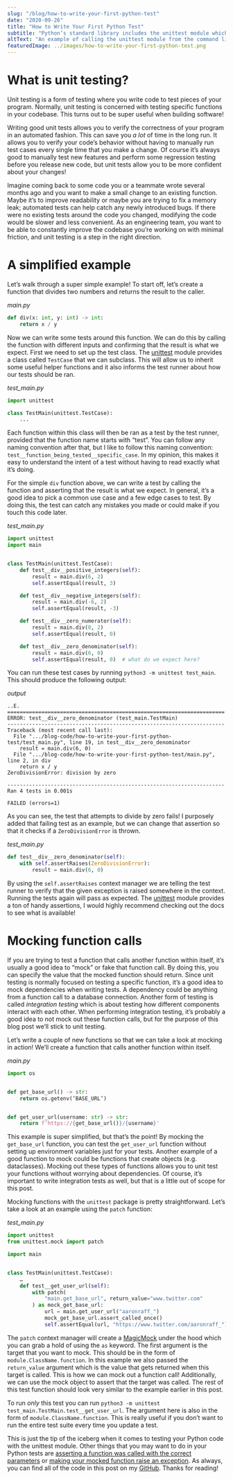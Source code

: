 ```yaml
---
slug: "/blog/how-to-write-your-first-python-test"
date: "2020-09-26"
title: "How to Write Your First Python Test"
subtitle: "Python’s standard library includes the unittest module which provides handy tools to write tests. Here’s how you can start validating that your Python code works."
altText: "An example of calling the unittest module from the command line."
featuredImage: ../images/how-to-write-your-first-python-test.png
---
```

# What is unit testing?
Unit testing is a form of testing where you write code to test pieces of your program. Normally, unit testing is concerned with testing specific functions in your codebase. This turns out to be super useful when building software!

Writing good unit tests allows you to verify the correctness of your program in an automated fashion. This can save you _a lot_ of time in the long run. It allows you to verify your code’s behavior without having to manually run test cases every single time that you make a change. Of course it’s always good to manually test new features and perform some regression testing before you release new code, but unit tests allow you to be more confident about your changes!

Imagine coming back to some code you or a teammate wrote several months ago and you want to make a small change to an existing function. Maybe it’s to improve readability or maybe you are trying to fix a memory leak; automated tests can help catch any newly introduced bugs. If there were no existing tests around the code you changed, modifying the code would be slower and less convenient. As an engineering team, you want to be able to constantly improve the codebase you’re working on with minimal friction, and unit testing is a step in the right direction.

# A simplified example
Let’s walk through a super simple example! To start off, let’s create a function that divides two numbers and returns the result to the caller.

<i>main.py</i>
```python
def div(x: int, y: int) -> int:
    return x / y
```

Now we can write some tests around this function. We can do this by calling the function with different inputs and confirming that the result is what we expect. First we need to set up the test class. The [unittest](https://docs.python.org/3/library/unittest.html) module provides a class called `TestCase` that we can subclass. This will allow us to inherit some useful helper functions and it also informs the test runner about how our tests should be ran.

<i>test_main.py</i>
```python
import unittest

class TestMain(unittest.TestCase):
	...
```

Each function within this class will then be ran as a test by the test runner, provided that the function name starts with “test”. You can follow any naming convention after that, but I like to follow this naming convention: `test__function_being_tested__specific_case`. In my opinion, this makes it easy to understand the intent of a test without having to read exactly what it’s doing.

For the simple `div` function above, we can write a test by calling the function and asserting that the result is what we expect. In general, it’s a good idea to pick a common use case and a few edge cases to test. By doing this, the test can catch any mistakes you made or could make if you touch this code later.

<i>test_main.py</i>
```python
import unittest
import main


class TestMain(unittest.TestCase):
    def test__div__positive_integers(self):
        result = main.div(6, 2)
        self.assertEqual(result, 3)

    def test__div__negative_integers(self):
        result = main.div(-6, 2)
        self.assertEqual(result, -3)

    def test__div__zero_numerator(self):
        result = main.div(0, 2)
        self.assertEqual(result, 0)

    def test__div__zero_denominator(self):
        result = main.div(6, 0)
        self.assertEqual(result, 0)  # what do we expect here?
```

You can run these test cases by running `python3 -m unittest test_main`. This should produce the following output:

<i>output</i>
```
..E.
======================================================================
ERROR: test__div__zero_denominator (test_main.TestMain)
----------------------------------------------------------------------
Traceback (most recent call last):
  File ".../blog-code/how-to-write-your-first-python-test/test_main.py", line 19, in test__div__zero_denominator
    result = main.div(6, 0)
  File ".../blog-code/how-to-write-your-first-python-test/main.py", line 2, in div
    return x / y
ZeroDivisionError: division by zero

----------------------------------------------------------------------
Ran 4 tests in 0.001s

FAILED (errors=1)
```

As you can see, the test that attempts to divide by zero fails! I purposely added that failing test as an example, but we can change that assertion so that it checks if a `ZeroDivisionError` is thrown.

<i>test_main.py</i>
```python
def test__div__zero_denominator(self):
    with self.assertRaises(ZeroDivisionError):
        result = main.div(6, 0)
```

By using the `self.assertRaises` context manager we are telling the test runner to verify that the given exception is raised somewhere in the context. Running the tests again will pass as expected. The [unittest](https://docs.python.org/3/library/unittest.html) module provides a ton of handy assertions, I would highly recommend checking out the docs to see what is available!

# Mocking function calls
If you are trying to test a function that calls another function within itself, it’s usually a good idea to “mock” or fake that function call. By doing this, you can specify the value that the mocked function should return. Since unit testing is normally focused on testing a specific function, it’s a good idea to mock dependencies when writing tests. A dependency could be anything from a function call to a database connection. Another form of testing is called _integration testing_ which is about testing how different components interact with each other. When performing integration testing, it’s probably a good idea to not mock out these function calls, but for the purpose of this blog post we’ll stick to unit testing.

Let’s write a couple of new functions so that we can take a look at mocking in action! We’ll create a function that calls another function within itself.

<i>main.py</i>
```python
import os


def get_base_url() -> str:
    return os.getenv(‘BASE_URL’)


def get_user_url(username: str) -> str:
    return f'https://{get_base_url()}/{username}'
```

This example is super simplified, but that’s the point! By mocking the `get_base_url` function, you can test the `get_user_url` function without setting up environment variables just for your tests. Another example of a good function to mock could be functions that create objects (e.g. dataclasses). Mocking out these types of functions allows you to unit test your functions without worrying about dependencies. Of course, it’s important to write integration tests as well, but that is a little out of scope for this post.

Mocking functions with the `unittest` package is pretty straightforward. Let’s take a look at an example using the `patch` function:

<i>test_main.py</i>
```python
import unittest
from unittest.mock import patch

import main


class TestMain(unittest.TestCase):
    …
    def test__get_user_url(self):
        with patch(
            "main.get_base_url", return_value="www.twitter.com"
        ) as mock_get_base_url:
            url = main.get_user_url("aaronraff_")
            mock_get_base_url.assert_called_once()
            self.assertEqual(url, "https://www.twitter.com/aaronraff_")
```

The `patch` context manager will create a [MagicMock](https://docs.python.org/3/library/unittest.mock.html#unittest.mock.MagicMock) under the hood which you can grab a hold of using the `as` keyword. The first argument is the target that you want to mock. This should be in the form of `module.ClassName.function`. In this example we also passed the `return_value` argument which is the value that gets returned when this target is called. This is how we can mock out a function call! Additionally, we can use the mock object to assert that the target was called. The rest of this test function should look very similar to the example earlier in this post.

To run _only_ this test you can run `python3 -m unittest test_main.TestMain.test__get_user_url`. The argument here is also in the form of `module.ClassName.function`. This is really useful if you don’t want to run the entire test suite every time you update a test.

This is just the tip of the iceberg when it comes to testing your Python code with the unittest module. Other things that you may want to do in your Python tests are [asserting a function was called with the correct parameters](https://docs.python.org/3/library/unittest.mock.html#unittest.mock.Mock.assert_called_with) or [making your mocked function raise an exception](https://docs.python.org/3/library/unittest.mock.html#unittest.mock.Mock.side_effect). As always, you can find all of the code in this post on my [GitHub](https://github.com/aaronraff/blog-code/tree/master/how-to-write-your-first-python-test). Thanks for reading!
